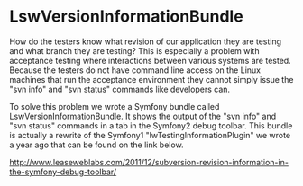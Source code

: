 LswVersionInformationBundle
===========================

How do the testers know what revision of our application they are testing and what branch
they are testing? This is especially a problem with acceptance testing where interactions
between various systems are tested. Because the testers do not have command line access on
the Linux machines that run the acceptance environment they cannot simply issue the "svn info"
and "svn status" commands like developers can.

To solve this problem we wrote a Symfony bundle called LswVersionInformationBundle. It shows
the output of the "svn info" and "svn status" commands in a tab in the Symfony2 debug toolbar.
This bundle is actually a rewrite of the Symfony1 "lwTestingInformationPlugin" we wrote a year
ago that can be found on the link below.

http://www.leaseweblabs.com/2011/12/subversion-revision-information-in-the-symfony-debug-toolbar/
